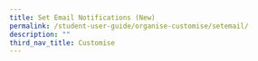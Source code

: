 ```yaml
---
title: Set Email Notifications (New)
permalink: /student-user-guide/organise-customise/setemail/
description: ""
third_nav_title: Customise
---
```


